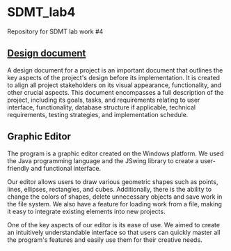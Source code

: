 # SDMT_lab4
Repository for SDMT lab work #4

## [Design document](https://docs.google.com/document/d/144jtW66L-0ZZwGrfDMszdMhlkqkX44-Qd8UzTnvtcEg/edit?usp=sharing)
A design document for a project is an important document that outlines the key aspects of the project's design before its implementation. It is created to align all project stakeholders on its visual appearance, functionality, and other crucial aspects. This document encompasses a full description of the project, including its goals, tasks, and requirements relating to user interface, functionality, database structure if applicable, technical requirements, testing strategies, and implementation schedule.

## Graphic Editor
The program is a graphic editor created on the Windows platform. We used the Java programming language and the JSwing library to create a user-friendly and functional interface.

Our editor allows users to draw various geometric shapes such as points, lines, ellipses, rectangles, and cubes. Additionally, there is the ability to change the colors of shapes, delete unnecessary objects and save work in the file system. We also have a feature for loading work from a file, making it easy to integrate existing elements into new projects.

One of the key aspects of our editor is its ease of use. We aimed to create an intuitively understandable interface so that users can quickly master all the program's features and easily use them for their creative needs.
